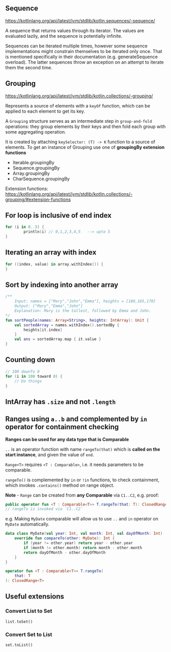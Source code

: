 

## Sequence

https://kotlinlang.org/api/latest/jvm/stdlib/kotlin.sequences/-sequence/

A sequence that returns values through its iterator. The values are evaluated lazily, and the sequence is potentially infinite.

Sequences can be iterated multiple times, however some sequence implementations might constrain themselves to be iterated only once. That is mentioned specifically in their documentation (e.g. generateSequence overload). The latter sequences throw an exception on an attempt to iterate them the second time.

## Grouping

https://kotlinlang.org/api/latest/jvm/stdlib/kotlin.collections/-grouping/

Represents a source of elements with a `keyOf` function, which can be applied to each element to get its key.

A `Grouping` structure serves as an intermediate step in `group-and-fold` operations: they group elements by their keys and then fold each group with some aggregating operation.

It is created by attaching `keySelector: (T) -> K` function to a source of elements. To get an instance of Grouping use one of **groupingBy extension functions**

* Iterable.groupingBy
* Sequence.groupingBy
* Array.groupingBy
* CharSequence.groupingBy

Extension functions: https://kotlinlang.org/api/latest/jvm/stdlib/kotlin.collections/-grouping/#extension-functions

## For loop is inclusive of end index

```kt
for (i in 0..5) {
        println(i) // 0,1,2,3,4,5   --> upto 5
}
```

## Iterating an array with index

```kt
for ((index, value) in array.withIndex()) {
}
```

## Sort by indexing into another array

```kt
/**
    Input: names = ["Mary","John","Emma"], heights = [180,165,170]
    Output: ["Mary","Emma","John"]
    Explanation: Mary is the tallest, followed by Emma and John.
*/
fun sortPeople(names: Array<String>, heights: IntArray): Unit {
    val sortedArray = names.withIndex().sortedBy {
        heights[it.index]
    }
    val ans = sortedArray.map { it.value }
}
```

## Counting down

```kt
// 100 downTo 0
for (i in 100 toward 0) {
    // Do things
}
```


## IntArray has `.size` and not `.length`


## Ranges using `a..b` and complemented by `in` operator for containment checking

**Ranges can be used for any data type that is Comparable**

`..` is an operator function with name `rangeTo(that)` which is **called on the start instance**, and given the value of `end`. 

`Range<T>` requires `<T : Comparable>`, i.e. it needs parameters to be comparable. 

`rangeTo()` is complemented by `in` or `!in` functions, to check containment, which invokes `.contains()` method on range object.

**Note** - `Range` can be created from **any Comparable** via `C1..C2`, e.g. proof:
```kt
public operator fun <T : Comparable<T>> T.rangeTo(that: T): ClosedRange<T> = ComparableRange(this, that)
// rangeTo is invoked via `C1..C2`
```
e.g. Making `MyDate` comparable will allow us to use `..` and `in` operator on `MyDate` automatically.
```kt
data class MyDate(val year: Int, val month: Int, val dayOfMonth: Int) : Comparable<MyDate> {
    override fun compareTo(other: MyDate): Int {
        if (year != other.year) return year - other.year
        if (month != other.month) return month - other.month
        return dayOfMonth - other.dayOfMonth
    }
}
```

```kt
operator fun <T : Comparable<T>> T.rangeTo(
    that: T
): ClosedRange<T>
```


## Useful extensions

### Convert List to Set

`list.toSet()`

### Convert Set to List

`set.toList()`
